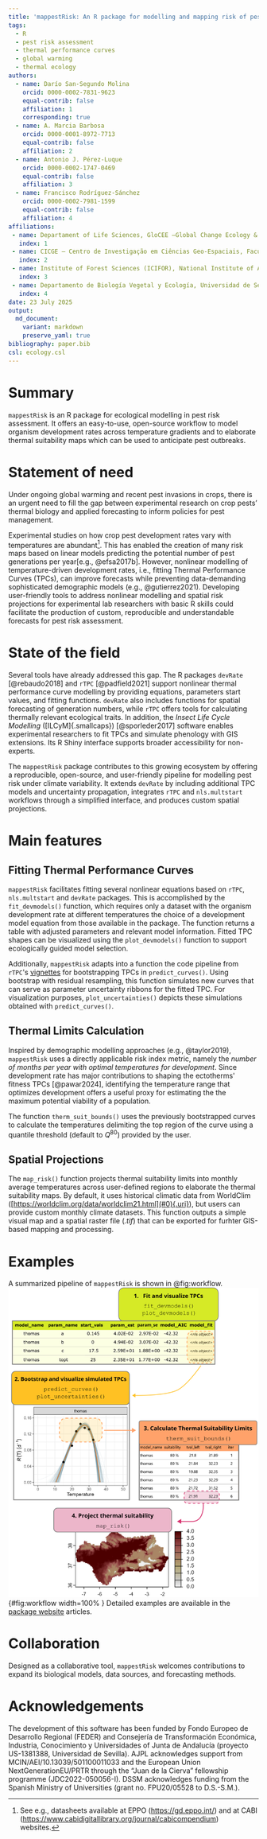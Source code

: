 ```yaml
---
title: 'mappestRisk: An R package for modelling and mapping risk of pest development based on known thermal limits'
tags:
  - R
  - pest risk assessment
  - thermal performance curves
  - global warming
  - thermal ecology
authors:
  - name: Darío San-Segundo Molina
    orcid: 0000-0002-7831-9623
    equal-contrib: false
    affiliation: 1
    corresponding: true
  - name: A. Marcia Barbosa
    orcid: 0000-0001-8972-7713
    equal-contrib: false
    affiliation: 2
  - name: Antonio J. Pérez-Luque
    orcid: 0000-0002-1747-0469
    equal-contrib: false
    affiliation: 3
  - name: Francisco Rodríguez-Sánchez
    orcid: 0000-0002-7981-1599
    equal-contrib: false
    affiliation: 4
affiliations:
 - name: Departament of Life Sciences, GloCEE –Global Change Ecology & Evolution Research Group, University of Alcalá, Alcalá de Henares, Spain
   index: 1
 - name: CICGE – Centro de Investigação em Ciências Geo-Espaciais, Faculdade de Ciências, Universidade do Porto, Portugal
   index: 2
 - name: Institute of Forest Sciences (ICIFOR), National Institute of Agricultural and Food Research and Technology (INIA-CSIC), Ctra. de La Coruña km 7.5, 28040 Madrid, Spain
   index: 3
 - name: Departamento de Biología Vegetal y Ecología, Universidad de Sevilla, Sevilla, Spain
   index: 4
date: 23 July 2025
output: 
  md_document:
    variant: markdown
    preserve_yaml: true
bibliography: paper.bib
csl: ecology.csl
---
```


# Summary

`mappestRisk` is an R package for ecological modelling in pest 
risk assessment. It offers an easy-to-use, open-source workflow to model 
organism development rates across temperature gradients and to elaborate
thermal suitability maps which can be used to anticipate pest outbreaks.

# Statement of need

Under ongoing global warming and recent pest invasions in crops, there is an
urgent need to fill the gap between experimental research on crop pests’ thermal 
biology and applied forecasting to inform policies for pest management.

Experimental studies on how crop pest development rates vary with 
temperatures are abundant[^1]. This has enabled the  creation 
of many risk maps based on linear models predicting the potential 
number of pest generations  per year[e.g., @efsa2017b]. However, nonlinear 
modelling  of temperature-driven development rates, i.e., fitting Thermal 
Performance Curves (TPCs), can improve forecasts while preventing 
data-demanding sophisticated demographic models (e.g., @gutierrez2021). 
Developing user-friendly tools to address nonlinear modelling and spatial 
risk projections for experimental lab researchers with basic R skills 
could facilitate the production of custom, reproducible and 
understandable forecasts for pest risk assessment.

# State of the field

Several tools have already addressed this gap. The R packages `devRate`
[@rebaudo2018] and `rTPC` [@padfield2021] support nonlinear thermal
performance curve modelling by providing equations, parameters
start values, and fitting functions. `devRate` also includes functions
for spatial forecasting of generation numbers, while `rTPC` offers tools
for calculating thermally relevant ecological traits. In addition, the *Insect
Life Cycle Modelling* ([ILCyM]{.smallcaps}) [@sporleder2017] software
enables experimental researchers to fit TPCs and simulate phenology with
GIS extensions. Its R Shiny interface supports broader accessibility for
non-experts.

The `mappestRisk` package contributes to this growing ecosystem by 
offering a reproducible, open-source, and user-friendly pipeline for 
modelling pest risk under climate variability. It extends `devRate` 
by including additional TPC models and uncertainty propagation, 
integrates `rTPC` and `nls.multstart` workflows through a simplified 
interface, and produces custom spatial projections.

# Main features

## Fitting Thermal Performance Curves

`mappestRisk` facilitates fitting several nonlinear equations based on
`rTPC`, `nls.multstart` and `devRate` packages. This is accomplished
by the `fit_devmodels()` function, which requires only a dataset with the
organism development rate at different temperatures the choice of a 
development model equation from those available in the package. 
The function returns a table with adjusted parameters and relevant 
model information. Fitted TPC shapes can be visualized using the
`plot_devmodels()` function to support ecologically guided model selection.

Additionally, `mappestRisk` adapts into a function the code pipeline
from `rTPC`'s
[vignettes](https://padpadpadpad.github.io/rTPC/articles/bootstrapping_models.html)
for bootstrapping TPCs in `predict_curves()`. Using bootstrap with
residual resampling, this function simulates new curves that can serve 
as parameter uncertainty ribbons for the fitted TPC. For
visualization purposes, `plot_uncertainties()` depicts these simulations
obtained with `predict_curves()`.

## Thermal Limits Calculation

Inspired by demographic modelling approaches (e.g., @taylor2019),
`mappestRisk` uses a directly applicable risk index metric, namely the
*number of months per year with optimal temperatures for development*.
Since development rate has major contributions to shaping the
ectotherms' fitness TPCs [@pawar2024], identifying the temperature range
that optimizes development offers a useful proxy for estimating the 
the maximum potential viability of a population.

The function `therm_suit_bounds()` uses the previously bootstrapped
curves to calculate the temperatures delimiting the top region of the
curve using a quantile threshold (default to $Q^{80}$) provided by the
user.

## Spatial Projections

The `map_risk()` function projects thermal suitability limits into monthly
average temperatures across user-defined regions to elaborate
the thermal suitability maps. By default, it uses historical climatic data from 
WorldClim ([https://worldclim.org/data/worldclim21.html](#0){.uri}), 
but users can provide custom monthly climate datasets. This function 
outputs a simple visual map and a spatial raster file (*.tif*) that
can be exported for furhter GIS-based mapping and processing.

# Examples

A summarized pipeline of `mappestRisk` is shown in @fig:workflow.
![Figure 1: A workflow with simplified output examples from `mappestRisk`.](figures/workflow_mappestRisk.png){#fig:workflow width=100% }
Detailed examples are available in the 
[package website](https://ecologyr.github.io/mappestRisk/) articles.

# Collaboration

Designed as a collaborative tool, `mappestRisk` welcomes contributions
to expand its biological models, data sources, and forecasting methods.

# Acknowledgements

The development of this software has been funded by Fondo Europeo de
Desarrollo Regional (FEDER) and Consejería de Transformación Económica,
Industria, Conocimiento y Universidades of Junta de Andalucía (proyecto
US-1381388, Universidad de Sevilla). AJPL acknowledges support from 
MCIN/AEI/10.13039/501100011033 and the 
European Union NextGenerationEU/PRTR through the
 “Juan de la Cierva” fellowship programme (JDC2022-050056-I). DSSM
acknowledges funding from the Spanish Ministry of Universities 
(grant no. FPU20/05528 to D.S.-S.M.).

[^1]: See e.g., datasheets available at EPPO (<https://gd.eppo.int/>)
    and at CABI
    (<https://www.cabidigitallibrary.org/journal/cabicompendium>)
    websites.
